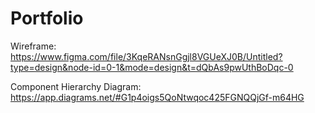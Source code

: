 # Portfolio

Wireframe: https://www.figma.com/file/3KqeRANsnGgjl8VGUeXJ0B/Untitled?type=design&node-id=0-1&mode=design&t=dQbAs9pwUthBoDqc-0

Component Hierarchy Diagram: https://app.diagrams.net/#G1p4oigs5QoNtwqoc425FGNQQjGf-m64HG 
